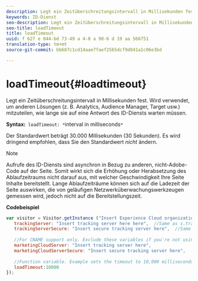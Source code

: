 ```yaml
---
description: Legt ein Zeitüberschreitungsintervall in Millisekunden fest. Wird verwendet, um anderen Lösungen (z. B. Analytics, Audience Manager, Target usw.) mitzuteilen, wie lange sie auf eine Antwort des ID-Diensts warten müssen.
keywords: ID-Dienst
seo-description: Legt ein Zeitüberschreitungsintervall in Millisekunden fest. Wird verwendet, um anderen Lösungen (z. B. Analytics, Audience Manager, Target usw.) mitzuteilen, wie lange sie auf eine Antwort des ID-Diensts warten müssen.
seo-title: loadTimeout
title: loadTimeout
uuid: f 627 e 044-bd 73-49 a 4-8 a 90-6 d 19 aa 566751
translation-type: tm+mt
source-git-commit: bb687c1cd14aae7faef2565dcf9d041a1c06e3bd

---
```



# loadTimeout{#loadtimeout}

Legt ein Zeitüberschreitungsintervall in Millisekunden fest. Wird verwendet, um anderen Lösungen (z. B. Analytics, Audience Manager, Target usw.) mitzuteilen, wie lange sie auf eine Antwort des ID-Diensts warten müssen.

**Syntax:**` loadTimeout: *`interval in milliseconds`*`

Der Standardwert beträgt 30.000 Millisekunden (30 Sekunden). Es wird dringend empfohlen, dass Sie den Standardwert *nicht* ändern.

>[!NOTE]
>
>Aufrufe des ID-Diensts sind asynchron in Bezug zu anderen, nicht-Adobe-Code auf der Seite. Somit wirkt sich die Erhöhung oder Herabsetzung des Ablaufzeitraums nicht darauf aus, mit welcher Geschwindigkeit Ihre Seite Inhalte bereitstellt. Lange Ablaufzeiträume können sich auf die Ladezeit der Seite auswirken, die von geläufigen Netzwerküberwachungswerkzeugen gemessen wird, jedoch nicht auf die Bereitstellungszeit.

**Codebeispiel**

```js
var visitor = Visitor.getInstance ("Insert Experience Cloud organization ID here",{ 
   trackingServer: "Insert tracking server here here",  //Same as s.trackingServer 
   trackingServerSecure: "Insert secure tracking server here",  //Same as s.trackingServerSecure 
 
   //For CNAME support only. Exclude these variables if you're not using CNAME 
   marketingCloudServer: "Insert tracking server here", 
   marketingCloudServerSecure: "Insert secure tracking server here", 
 
   //Function variable. Example sets the timeout to 10,000 milliseconds (10 seconds). 
   loadTimeout:10000 
});
```

